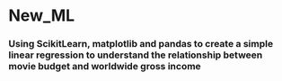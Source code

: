 # New_ML
### Using ScikitLearn, matplotlib and pandas to create a simple linear regression to understand the relationship between movie budget and worldwide gross income
